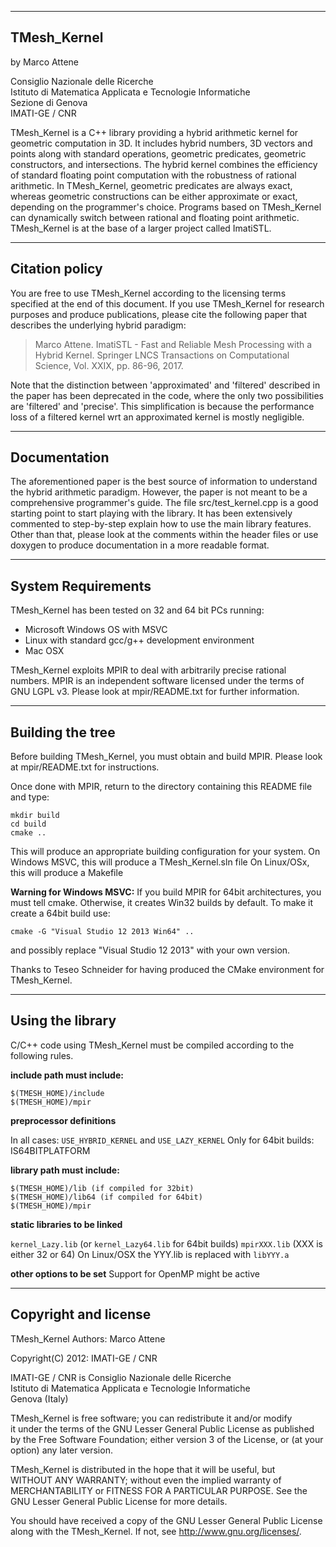 ----------------------------
TMesh_Kernel
----------------------------

by Marco Attene

Consiglio Nazionale delle Ricerche                                        
Istituto di Matematica Applicata e Tecnologie Informatiche                
Sezione di Genova                                                         
IMATI-GE / CNR                                                            

TMesh_Kernel is a C++ library providing a hybrid arithmetic kernel for geometric computation in 3D.
It includes hybrid numbers, 3D vectors and points along with standard operations, geometric predicates, geometric constructors, and intersections.
The hybrid kernel combines the efficiency of standard floating point computation with the robustness of rational arithmetic.
In TMesh_Kernel, geometric predicates are always exact, whereas geometric constructions can be either approximate or exact, depending on the programmer's choice. Programs based on TMesh_Kernel can dynamically switch between rational and floating point arithmetic.
TMesh_Kernel is at the base of a larger project called ImatiSTL.

-------------------
Citation policy
--------------------
You are free to use TMesh_Kernel according to the licensing terms specified at the end of this document.
If you use TMesh_Kernel for research purposes and produce publications, please cite the following paper 
that describes the underlying hybrid paradigm:

> Marco Attene. ImatiSTL - Fast and Reliable Mesh Processing with a Hybrid Kernel.
  Springer LNCS Transactions on Computational Science, Vol. XXIX, pp. 86-96, 2017.

Note that the distinction between 'approximated' and 'filtered' described in the paper has been deprecated
in the code, where the only two possibilities are 'filtered' and 'precise'. This simplification is because
the performance loss of a filtered kernel wrt an approximated kernel is mostly negligible.


-------------------
Documentation
-------------------

The aforementioned paper is the best source of information to understand the hybrid arithmetic paradigm.
However, the paper is not meant to be a comprehensive programmer's guide.
The file src/test_kernel.cpp is a good starting point to start playing with the library.
It has been extensively commented to step-by-step explain how to use the main library features.
Other than that, please look at the comments within the header files or use doxygen to
produce documentation in a more readable format.


-------------------
System Requirements
--------------------

TMesh_Kernel has been tested on 32 and 64 bit PCs running:
 - Microsoft Windows OS with MSVC
 - Linux with standard gcc/g++ development environment
 - Mac OSX

TMesh_Kernel exploits MPIR to deal with arbitrarily precise rational numbers.
MPIR is an independent software licensed under the terms of GNU LGPL v3.
Please look at mpir/README.txt for further information.

-------------------
Building the tree
-------------------

Before building TMesh_Kernel, you must obtain and build MPIR.
Please look at mpir/README.txt for instructions.

Once done with MPIR, return to the directory containing this README file and type:
```
mkdir build
cd build
cmake ..
```

This will produce an appropriate building configuration for your system.
On Windows MSVC, this will produce a TMesh_Kernel.sln file
On Linux/OSx, this will produce a Makefile

**Warning for Windows MSVC:** If you build MPIR for 64bit architectures, 
you must tell cmake. Otherwise, it creates Win32 builds by default.
To make it create a 64bit build use:
```
cmake -G "Visual Studio 12 2013 Win64" ..
```
and possibly replace "Visual Studio 12 2013" with your own version.

Thanks to Teseo Schneider for having produced the CMake environment for TMesh_Kernel.

-------------------
Using the library
-------------------

C/C++ code using TMesh_Kernel must be compiled according to the following rules.

**include path must include:**
```
$(TMESH_HOME)/include
$(TMESH_HOME)/mpir
```

**preprocessor definitions**

In all cases: `USE_HYBRID_KERNEL` and `USE_LAZY_KERNEL`
Only for 64bit builds: IS64BITPLATFORM

**library path must include:**
```
$(TMESH_HOME)/lib (if compiled for 32bit)
$(TMESH_HOME)/lib64 (if compiled for 64bit)
$(TMESH_HOME)/mpir
```

**static libraries to be linked**

`kernel_Lazy.lib` (or `kernel_Lazy64.lib` for 64bit builds)
`mpirXXX.lib` (XXX is either 32 or 64)
On Linux/OSX the YYY.lib is replaced with `libYYY.a`

**other options to be set**
Support for OpenMP might be active

---------------------
Copyright and license
---------------------

TMesh_Kernel
Authors: Marco Attene                                                    

Copyright(C) 2012: IMATI-GE / CNR                                        

IMATI-GE / CNR is Consiglio Nazionale delle Ricerche                     
Istituto di Matematica Applicata e Tecnologie Informatiche               
Genova (Italy)                                                           

TMesh_Kernel is free software; you can redistribute it and/or modify     
it under the terms of the GNU Lesser General Public License as published 
by the Free Software Foundation; either version 3 of the License, or (at 
your option) any later version.                                          

TMesh_Kernel is distributed in the hope that it will be useful, but      
WITHOUT ANY WARRANTY; without even the implied warranty of               
MERCHANTABILITY or FITNESS FOR A PARTICULAR PURPOSE.  See the GNU Lesser 
General Public License for more details.                                 

You should have received a copy of the GNU Lesser General Public License 
along with the TMesh_Kernel.  If not, see http://www.gnu.org/licenses/.
